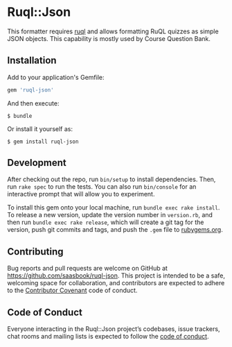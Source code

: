 # Ruql::Json

This formatter requires [ruql](https://github.com/saasbook/ruql) and
allows formatting RuQL quizzes as simple JSON objects.  This
capability is mostly used by Course Question Bank.

## Installation

Add to your application's Gemfile:

```ruby
gem 'ruql-json'
```

And then execute:

    $ bundle

Or install it yourself as:

    $ gem install ruql-json

## Development

After checking out the repo, run `bin/setup` to install dependencies. Then, run `rake spec` to run the tests. You can also run `bin/console` for an interactive prompt that will allow you to experiment.

To install this gem onto your local machine, run `bundle exec rake install`. To release a new version, update the version number in `version.rb`, and then run `bundle exec rake release`, which will create a git tag for the version, push git commits and tags, and push the `.gem` file to [rubygems.org](https://rubygems.org).

## Contributing

Bug reports and pull requests are welcome on GitHub at https://github.com/saasbook/ruql-json. This project is intended to be a safe, welcoming space for collaboration, and contributors are expected to adhere to the [Contributor Covenant](http://contributor-covenant.org) code of conduct.

## Code of Conduct

Everyone interacting in the Ruql::Json project’s codebases, issue trackers, chat rooms and mailing lists is expected to follow the [code of conduct](https://github.com/[USERNAME]/ruql-json/blob/master/CODE_OF_CONDUCT.md).
